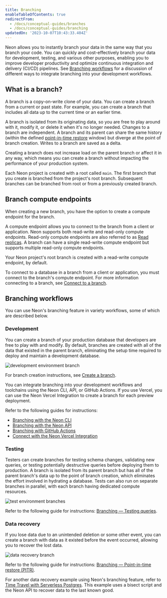 ```yaml
---
title: Branching
enableTableOfContents: true
redirectFrom:
  - /docs/conceptual-guides/branches
  - /docs/conceptual-guides/branching
updatedOn: '2023-10-07T10:43:33.404Z'
---
```


<a id="branches-coming-soon/"></a>

Neon allows you to instantly branch your data in the same way that you branch your code. You can quickly and cost-effectively branch your data for development, testing, and various other purposes, enabling you to improve developer productivity and optimize continuous integration and delivery (CI/CD) pipelines. See [Branching workflows](#branching-workflows) for a discussion of different ways to integrate branching into your development workflows.

## What is a branch?

A branch is a copy-on-write clone of your data. You can create a branch from a current or past state. For example, you can create a branch that includes all data up to the current time or an earlier time.

A branch is isolated from its originating data, so you are free to play around with it, modify it, or delete it when it's no longer needed. Changes to a branch are independent. A branch and its parent can share the same history (within the defined [point-in-time restore](/docs/reference/glossary#point-in-time-restore) window) but diverge at the point of branch creation. Writes to a branch are saved as a delta.

Creating a branch does not increase load on the parent branch or affect it in any way, which means you can create a branch without impacting the performance of your production system.

Each Neon project is created with a root called `main`. The first branch that you create is branched from the project's root branch. Subsequent branches can be branched from root or from a previously created branch.

## Branch compute endpoints

When creating a new branch, you have the option to create a compute endpoint for the branch.

A compute endpoint allows you to connect to the branch from a client or application. Neon supports both read-write and read-only compute endpoints. Read-only compute endpoints are also referred to as [Read replicas](/docs/introduction/read-replicas). A branch can have a single read-write compute endpoint but supports multiple read-only compute endpoints.

Your Neon project's root branch is created with a read-write compute endpoint, by default.

To connect to a database in a branch from a client or application, you must connect to the branch's compute endpoint. For more information connecting to a branch, see [Connect to a branch](/docs/manage/branches#connect-to-a-branch).

## Branching workflows

You can use Neon's branching feature in variety workflows, some of which are described below.

### Development

You can create a branch of your production database that developers are free to play with and modify. By default, branches are created with all of the data that existed in the parent branch, eliminating the setup time required to deploy and maintain a development database.

![development environment branch](/docs/introduction/branching_dev_env.png)

For branch creation instructions, see [Create a branch](/docs/manage/branches#create-a-branch).

You can integrate branching into your development workflows and toolchains using the Neon CLI, API, or GitHub Actions. If you use Vercel, you can use the Neon Vercel Integration to create a branch for each preview deployment.

Refer to the following guides for instructions:

- [Branching with the Neon CLI](/docs/guides/branching-neon-cli)
- [Branching with the Neon API](/docs/guides/branching-neon-api)
- [Branching with GitHub Actions](/docs/guides/branching-github-actions)
- [Connect with the Neon Vercel Integration](/docs/guides/vercel)

### Testing

Testers can create branches for testing schema changes, validating new queries, or testing potentially destructive queries before deploying them to production. A branch is isolated from its parent branch but has all of the parent branch's data up to the point of branch creation, which eliminates the effort involved in hydrating a database. Tests can also run on separate branches in parallel, with each branch having dedicated compute resources.

![test environment branches](/docs/introduction/branching_test.png)

Refer to the following guide for instructions: [Branching — Testing queries](/docs/guides/branching-test-queries).

### Data recovery

If you lose data due to an unintended deletion or some other event, you can create a branch with data as it existed before the event occurred, allowing you to recover the lost data.

![data recovery branch](/docs/introduction/branching_data_loss.png)

Refer to the following guide for instructions: [Branching — Point-in-time restore (PITR)](/docs/guides/branching-pitr).

For another data recovery example using Neon's branching feature, refer to [Time Travel with Serverless Postgres](https://neon.tech/blog/time-travel-with-postgres). This example uses a bisect script and the Neon API to recover data to the last known good.
